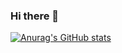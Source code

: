 ### Hi there 👋

[![Anurag's GitHub stats](https://github-readme-stats.vercel.app/api?username=baspa&count_private=true&theme=moltack)](https://github.com/baspa/github-readme-stats)
